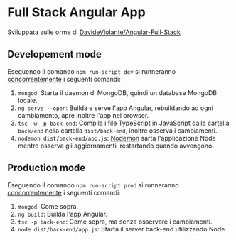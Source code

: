 # Full Stack Angular App

Sviluppata sulle orme di [DavideViolante/Angular-Full-Stack](https://github.com/DavideViolante/Angular-Full-Stack)

## Developement mode

Eseguendo il comando `npm run-script dev` si runneranno [concorrentemente](https://github.com/open-cli-tools/concurrently) i seguenti comandi:

1. `mongod`: Starta il daemon di MongoDB, quindi un database MongoDB locale.
2. `ng serve --open`: Builda e serve l'app Angular, rebuildando ad ogni cambiamento, apre inoltre l'app nel browser.
3. `tsc -w -p back-end`: Compila i file TypeScript in JavaScript dalla cartella `back/end` nella cartella `dist/back-end`, inoltre osserva i cambiamenti.
4. `nodemon dist/back-end/app.js`: [Nodemon](https://github.com/remy/nodemon) sarta l'applicazione Node mentre osserva gli aggiornamenti, restartando quando avvengono.

## Production mode

Eseguendo il comando `npm run-script prod` si runneranno [concorrentemente](https://github.com/open-cli-tools/concurrently) i seguenti comandi:

1. `mongod`: Come sopra.
2. `ng build`: Builda l'app Angular.
3. `tsc -p back-end`: Come sopra, ma senza osservare i cambiamenti.
4. `node dist/back-end/app.js`: Starta il server back-end utilizzando Node.
